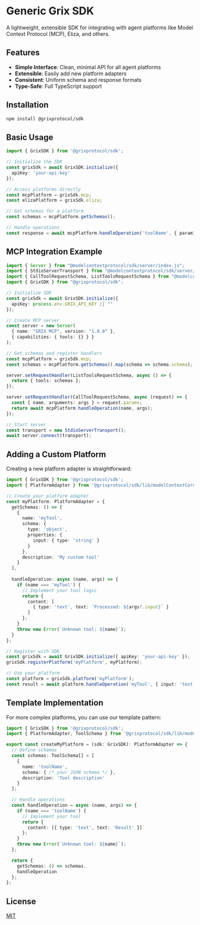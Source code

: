 # Generic Grix SDK

A lightweight, extensible SDK for integrating with agent platforms like Model Context Protocol (MCP), Eliza, and others.

## Features

- **Simple Interface**: Clean, minimal API for all agent platforms
- **Extensible**: Easily add new platform adapters
- **Consistent**: Uniform schema and response formats
- **Type-Safe**: Full TypeScript support

## Installation

```bash
npm install @grixprotocol/sdk
```

## Basic Usage

```typescript
import { GrixSDK } from '@grixprotocol/sdk';

// Initialize the SDK
const grixSdk = await GrixSDK.initialize({
  apiKey: 'your-api-key'
});

// Access platforms directly
const mcpPlatform = grixSdk.mcp;
const elizaPlatform = grixSdk.eliza;

// Get schemas for a platform
const schemas = mcpPlatform.getSchemas();

// Handle operations
const response = await mcpPlatform.handleOperation('toolName', { param1: 'value' });
```

## MCP Integration Example

```typescript
import { Server } from "@modelcontextprotocol/sdk/server/index.js";
import { StdioServerTransport } from "@modelcontextprotocol/sdk/server/stdio.js";
import { CallToolRequestSchema, ListToolsRequestSchema } from "@modelcontextprotocol/sdk/types.js";
import { GrixSDK } from "@grixprotocol/sdk";

// Initialize SDK
const grixSdk = await GrixSDK.initialize({
  apiKey: process.env.GRIX_API_KEY || ""
});

// Create MCP server
const server = new Server(
  { name: "GRIX MCP", version: "1.0.0" },
  { capabilities: { tools: {} } }
);

// Get schemas and register handlers
const mcpPlatform = grixSdk.mcp;
const schemas = mcpPlatform.getSchemas().map(schema => schema.schema);

server.setRequestHandler(ListToolsRequestSchema, async () => {
  return { tools: schemas };
});

server.setRequestHandler(CallToolRequestSchema, async (request) => {
  const { name, arguments: args } = request.params;
  return await mcpPlatform.handleOperation(name, args);
});

// Start server
const transport = new StdioServerTransport();
await server.connect(transport);
```

## Adding a Custom Platform

Creating a new platform adapter is straightforward:

```typescript
import { GrixSDK } from '@grixprotocol/sdk';
import { PlatformAdapter } from '@grixprotocol/sdk/lib/modelContextCore/types';

// Create your platform adapter
const myPlatform: PlatformAdapter = {
  getSchemas: () => [
    {
      name: 'myTool',
      schema: {
        type: 'object',
        properties: {
          input: { type: 'string' }
        }
      },
      description: 'My custom tool'
    }
  ],
  
  handleOperation: async (name, args) => {
    if (name === 'myTool') {
      // Implement your tool logic
      return {
        content: [
          { type: 'text', text: `Processed: ${args?.input}` }
        ]
      };
    }
    throw new Error(`Unknown tool: ${name}`);
  }
};

// Register with SDK
const grixSdk = await GrixSDK.initialize({ apiKey: 'your-api-key' });
grixSdk.registerPlatform('myPlatform', myPlatform);

// Use your platform
const platform = grixSdk.platform('myPlatform');
const result = await platform.handleOperation('myTool', { input: 'test' });
```

## Template Implementation

For more complex platforms, you can use our template pattern:

```typescript
import { GrixSDK } from '@grixprotocol/sdk';
import { PlatformAdapter, ToolSchema } from '@grixprotocol/sdk/lib/modelContextCore/types';

export const createMyPlatform = (sdk: GrixSDK): PlatformAdapter => {
  // Define schemas
  const schemas: ToolSchema[] = [
    {
      name: 'toolName',
      schema: { /* your JSON schema */ },
      description: 'Tool description'
    }
  ];

  // Handle operations
  const handleOperation = async (name, args) => {
    if (name === 'toolName') {
      // Implement your tool
      return {
        content: [{ type: 'text', text: 'Result' }]
      };
    }
    throw new Error(`Unknown tool: ${name}`);
  };

  return {
    getSchemas: () => schemas,
    handleOperation
  };
};
```

## License

[MIT](LICENSE)

